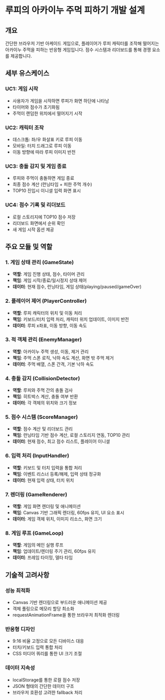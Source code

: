 # 루피의 아카이누 주먹 피하기 개발 설계

## 개요
간단한 브라우저 기반 아케이드 게임으로, 플레이어가 루피 캐릭터를 조작해 떨어지는 아카이누 주먹을 피하는 반응형 게임입니다. 점수 시스템과 리더보드를 통해 경쟁 요소를 제공합니다.

## 세부 유스케이스

### UC1: 게임 시작
- 사용자가 게임을 시작하면 루피가 화면 하단에 나타남
- 타이머와 점수가 초기화됨
- 주먹이 랜덤한 위치에서 떨어지기 시작

### UC2: 캐릭터 조작
- 데스크톱: 좌/우 화살표 키로 루피 이동
- 모바일: 터치 드래그로 루피 이동
- 이동 방향에 따라 루피 이미지 반전

### UC3: 충돌 감지 및 게임 종료
- 루피와 주먹이 충돌하면 게임 종료
- 최종 점수 계산 (런닝타임 + 피한 주먹 개수)
- TOP10 진입시 이니셜 입력 화면 표시

### UC4: 점수 기록 및 리더보드
- 로컬 스토리지에 TOP10 점수 저장
- 리더보드 화면에서 순위 확인
- 새 게임 시작 옵션 제공

## 주요 모듈 및 역할

### 1. 게임 상태 관리 (GameState)
- **역할**: 게임 진행 상태, 점수, 타이머 관리
- **책임**: 게임 시작/종료/일시정지 상태 제어
- **데이터**: 현재 점수, 런닝타임, 게임 상태(playing/paused/gameOver)

### 2. 플레이어 제어 (PlayerController)
- **역할**: 루피 캐릭터의 위치 및 이동 처리
- **책임**: 키보드/터치 입력 처리, 캐릭터 위치 업데이트, 이미지 반전
- **데이터**: 루피 x좌표, 이동 방향, 이동 속도

### 3. 적 객체 관리 (EnemyManager)
- **역할**: 아카이누 주먹 생성, 이동, 제거 관리
- **책임**: 주먹 스폰 로직, 낙하 속도 계산, 화면 밖 주먹 제거
- **데이터**: 주먹 배열, 스폰 간격, 기본 낙하 속도

### 4. 충돌 감지 (CollisionDetector)
- **역할**: 루피와 주먹 간의 충돌 검사
- **책임**: 히트박스 계산, 충돌 여부 반환
- **데이터**: 각 객체의 위치와 크기 정보

### 5. 점수 시스템 (ScoreManager)
- **역할**: 점수 계산 및 리더보드 관리
- **책임**: 런닝타임 기반 점수 계산, 로컬 스토리지 연동, TOP10 관리
- **데이터**: 현재 점수, 최고 점수 리스트, 플레이어 이니셜

### 6. 입력 처리 (InputHandler)
- **역할**: 키보드 및 터치 입력을 통합 처리
- **책임**: 이벤트 리스너 등록/해제, 입력 상태 정규화
- **데이터**: 현재 입력 상태, 터치 위치

### 7. 렌더링 (GameRenderer)
- **역할**: 게임 화면 렌더링 및 애니메이션
- **책임**: Canvas 기반 그래픽 렌더링, 60fps 유지, UI 요소 표시
- **데이터**: 게임 객체 위치, 이미지 리소스, 화면 크기

### 8. 게임 루프 (GameLoop)
- **역할**: 게임의 메인 실행 루프
- **책임**: 업데이트/렌더링 주기 관리, 60fps 유지
- **데이터**: 프레임 타이밍, 델타 타임

## 기술적 고려사항

### 성능 최적화
- Canvas 기반 렌더링으로 부드러운 애니메이션 제공
- 객체 풀링으로 메모리 할당 최소화
- requestAnimationFrame을 통한 브라우저 최적화 렌더링

### 반응형 디자인
- 9:16 비율 고정으로 모든 디바이스 대응
- 터치/키보드 입력 통합 처리
- CSS 미디어 쿼리를 통한 UI 크기 조절

### 데이터 지속성
- localStorage를 통한 로컬 점수 저장
- JSON 형태의 간단한 데이터 구조
- 브라우저 호환성 고려한 fallback 처리